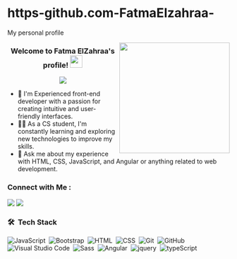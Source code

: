 # https-github.com-FatmaElzahraa-
My personal profile

<img width="250" align="right" src="https://c.tenor.com/_DOBjnGspYAAAAAM/code-coding.gif">

<h3 align="center">
  Welcome to Fatma ElZahraa's profile!
  <img src="https://media.giphy.com/media/hvRJCLFzcasrR4ia7z/giphy.gif" width="28">
</h3>

<!-- Typing SVG by DenverCoder1 - https://github.com/DenverCoder1/readme-typing-svg -->
<p align="center">
  <a href="https://github.com/DenverCoder1/readme-typing-svg"><img src="https://readme-typing-svg.herokuapp.com/?lines=Front-End%20Web%20Developer;Always%20learning%20new%20things&font=Fira%20Code&center=true&width=440&height=45&color=f75c7e&vCenter=true&size=22"></a>
</p> 

- 🏢 I'm Experienced front-end developer with a passion for creating intuitive and user-friendly interfaces.
- 👨‍💻 As a CS student, I'm constantly learning and exploring new technologies to improve my skills.
- 💬 Ask me about my experience with HTML, CSS, JavaScript, and Angular or anything related to web development.

### Connect with Me :

<a href="www.linkedin.com/in/fatma-el-zahraa-abdelrahman" target="_blank"><img src="https://img.shields.io/badge/-Fatma%20ElZahraa-0077B5?style=for-the-badge&logo=Linkedin&logoColor=white"/></a>
<a href="zahraabdelrahman334@gmail.com" target="_blank"><img src="https://img.shields.io/badge/-Fatma%20ElZahraa-0077B5?style=for-the-badge&logo=Gmail&logoColor=white"/></a>
### 🛠 &nbsp;Tech Stack
![JavaScript](https://img.shields.io/badge/-JavaScript-05122A?style=flat&logo=javascript)&nbsp;
![Bootstrap](https://img.shields.io/badge/-Bootstrap-05122A?style=flat&logo=bootstrap&logoColor=563D7C)&nbsp;
![HTML](https://img.shields.io/badge/-HTML-05122A?style=flat&logo=HTML5)&nbsp;
![CSS](https://img.shields.io/badge/-CSS-05122A?style=flat&logo=CSS3&logoColor=1572B6)&nbsp;
![Git](https://img.shields.io/badge/-Git-05122A?style=flat&logo=git)&nbsp;
![GitHub](https://img.shields.io/badge/-GitHub-05122A?style=flat&logo=github)&nbsp;
![Visual Studio Code](https://img.shields.io/badge/-Visual%20Studio%20Code-05122A?style=flat&logo=visual-studio-code&logoColor=007ACC)&nbsp;
![Sass](https://img.shields.io/badge/-Sass-05122A?style=flat&logo=sass)&nbsp;
![Angular](https://img.shields.io/badge/-Angular-05122A?style=flat&logo=Angular)&nbsp;
![jquery](https://img.shields.io/badge/-jquery-05122A?style=flat&logo=jquery)&nbsp;
![typeScript](https://img.shields.io/badge/-typeScript-05122A?style=flat&logo=TypeScript)&nbsp;





